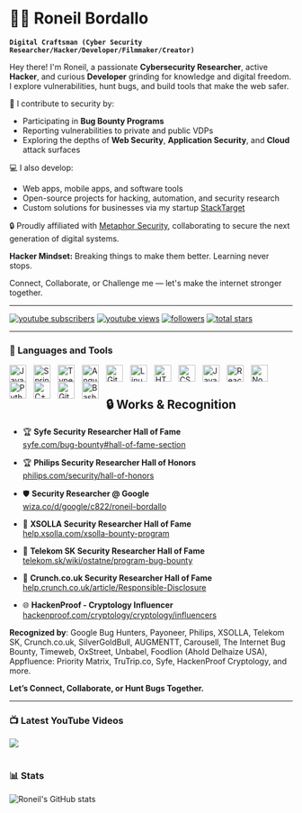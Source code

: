 # 🏄‍♂️ Roneil Bordallo

**`Digital Craftsman (Cyber Security Researcher/Hacker/Developer/Filmmaker/Creator)`**

Hey there! I'm Roneil, a passionate **Cybersecurity Researcher**, active **Hacker**, and curious **Developer** grinding for knowledge and digital freedom. I explore vulnerabilities, hunt bugs, and build tools that make the web safer.

🚀 I contribute to security by:
- Participating in **Bug Bounty Programs**
- Reporting vulnerabilities to private and public VDPs
- Exploring the depths of **Web Security**, **Application Security**, and **Cloud** attack surfaces

💻 I also develop:
- Web apps, mobile apps, and software tools
- Open-source projects for hacking, automation, and security research
- Custom solutions for businesses via my startup [StackTarget](https://stacktarget.com)

🔒 Proudly affiliated with [Metaphor Security](https://metaphorsec.com/), collaborating to secure the next generation of digital systems.

**Hacker Mindset:** Breaking things to make them better. Learning never stops.

Connect, Collaborate, or Challenge me — let's make the internet stronger together.

---

   <p align="left">
      <a href="https://www.youtube.com/roneilbordallo">
         <img alt="youtube subscribers" title="Subscribe to my YouTube channel" src="https://custom-icon-badges.demolab.com/youtube/channel/subscribers/UC2WHjPDvbE6O328n17ZGcfg?color=%23E05D44&label=SUBSCRIBE&logo=video&logoColor=white&style=for-the-badge&labelColor=CE4630"/></a> 
      <a href="https://www.youtube.com/c/roneilbordallo">
         <img alt="youtube views" title="YouTube views" src="https://custom-icon-badges.demolab.com/youtube/channel/views/UC2WHjPDvbE6O328n17ZGcfg?color=%23E1AD0E&logo=eye&logoColor=white&style=for-the-badge&labelColor=C79600"/></a> 
      <a href="https://github.com/ForrestKnight?tab=followers">
         <img alt="followers" title="Follow me on Github" src="https://custom-icon-badges.demolab.com/github/followers/ForrestKnight?color=236ad3&labelColor=1155ba&style=for-the-badge&logo=person-add&label=Follow&logoColor=white"/></a>
      <a href="https://github.com/ForrestKnight?tab=repositories&sort=stargazers">
         <img alt="total stars" title="Total stars on GitHub" src="https://custom-icon-badges.demolab.com/github/stars/ForrestKnight?color=55960c&style=for-the-badge&labelColor=488207&logo=star"/></a>
   </p>

---

### 🧰 Languages and Tools

<img align="left" alt="Java" width="30px" style="padding-right:10px;" src="https://cdn.jsdelivr.net/gh/devicons/devicon/icons/java/java-original.svg"/>
<img align="left" alt="Spring" width="30px" style="padding-right:10px;" src="https://cdn.jsdelivr.net/gh/devicons/devicon/icons/spring/spring-original.svg" />
<img align="left" alt="TypeScript" width="30px" style="padding-right:10px;" src="https://cdn.jsdelivr.net/gh/devicons/devicon/icons/typescript/typescript-plain.svg" />
<img align="left" alt="Angular" width="30px" style="padding-right:10px;" src="https://cdn.jsdelivr.net/gh/devicons/devicon/icons/angularjs/angularjs-plain.svg" />
<img align="left" alt="Git" width="30px" style="padding-right:10px;" src="https://cdn.jsdelivr.net/gh/devicons/devicon/icons/git/git-original.svg" />
<img align="left" alt="Linux" width="30px" style="padding-right:10px;" src="https://cdn.jsdelivr.net/gh/devicons/devicon/icons/linux/linux-original.svg" />
<img align="left" alt="HTML" width="30px" style="padding-right:10px;" src="https://cdn.jsdelivr.net/gh/devicons/devicon/icons/html5/html5-plain.svg" />
<img align="left" alt="CSS" width="30px" style="padding-right:10px;" src="https://cdn.jsdelivr.net/gh/devicons/devicon/icons/css3/css3-plain.svg" />
<img align="left" alt="JavaScript" width="30px" style="padding-right:10px;" src="https://cdn.jsdelivr.net/gh/devicons/devicon/icons/javascript/javascript-plain.svg" />
<img align="left" alt="React" width="30px" style="padding-right:10px;" src="https://cdn.jsdelivr.net/gh/devicons/devicon/icons/react/react-original.svg" />
<img align="left" alt="NodeJS" width="30px" style="padding-right:10px;" src="https://cdn.jsdelivr.net/gh/devicons/devicon/icons/nodejs/nodejs-original.svg" />
<img align="left" alt="Python" width="30px" style="padding-right:10px;" src="https://cdn.jsdelivr.net/gh/devicons/devicon/icons/python/python-plain.svg" />
<img align="left" alt="C++" width="30px" style="padding-right:10px;" src="https://cdn.jsdelivr.net/gh/devicons/devicon/icons/cplusplus/cplusplus-line.svg" />
<img align="left" alt="GitHub" width="30px" style="padding-right:10px;" src="https://cdn.jsdelivr.net/gh/devicons/devicon/icons/github/github-original.svg" />
<img align="left" alt="Bash" width="30px" style="padding-right:10px;" src="https://cdn.jsdelivr.net/gh/devicons/devicon/icons/bash/bash-original.svg" />
<br />

#
## 🔒 Works & Recognition

- 🏆 **Syfe Security Researcher Hall of Fame**  
  [syfe.com/bug-bounty#hall-of-fame-section](https://www.syfe.com/bug-bounty#hall-of-fame-section)

- 🏆 **Philips Security Researcher Hall of Honors**  
  [philips.com/security/hall-of-honors](https://www.philips.com/a-w/security/coordinated-vulnerability-disclosure/hall-of-honors.html#slide_#)

- 🛡️ **Security Researcher @ Google**  
  [wiza.co/d/google/c822/roneil-bordallo](https://wiza.co/d/google/c822/roneil-bordallo)

- 🏅 **XSOLLA Security Researcher Hall of Fame**  
  [help.xsolla.com/xsolla-bounty-program](https://help.xsolla.com/xsolla-bounty-program)

- 🏅 **Telekom SK Security Researcher Hall of Fame**  
  [telekom.sk/wiki/ostatne/program-bug-bounty](https://www.telekom.sk/wiki/ostatne/program-bug-bounty)

- 🏅 **Crunch.co.uk Security Researcher Hall of Fame**  
  [help.crunch.co.uk/article/Responsible-Disclosure](https://help.crunch.co.uk/s/article/Responsible-Disclosure)

- 🌐 **HackenProof - Cryptology Influencer**  
  [hackenproof.com/cryptology/cryptology/influencers](https://hackenproof.com/cryptology/cryptology/influencers)

**Recognized by**:
Google Bug Hunters, Payoneer, Philips, XSOLLA, Telekom SK, Crunch.co.uk, SilverGoldBull, AUGMENTT, Carousell, The Internet Bug Bounty, Timeweb, OxStreet, Unbabel, Foodlion (Ahold Delhaize USA), Appfluence: Priority Matrix, TruTrip.co, Syfe, HackenProof Cryptology, and more.

**Let’s Connect, Collaborate, or Hunt Bugs Together.**

---

### 📺 Latest YouTube Videos

<!-- BEGIN YOUTUBE-CARDS -->

<!-- END YOUTUBE-CARDS -->

[<img src="https://custom-icon-badges.demolab.com/badge/-Subscribe%20For%20More-red?style=for-the-badge&logo=video&logoColor=white"/>]([(https://www.youtube.com/@roneilbordallo))

#

### 📊 Stats

![Roneil's GitHub stats](https://github-readme-stats.vercel.app/api?username=roneilbordallo&show_icons=true&theme=gruvbox)

<!-- ![GitHub Streak](https://streak-stats.demolab.com?user=ForrestKnight&theme=gruvbox&border_radius=4.5) -->

#
<!--
<details>
 <summary><h3>👨‍💻 Roneil's Coding Journey</h3></summary>
   I started my coding journey as a naive computer science student with a passion to learn everything I could about this programming world - code, unix, linux, theory. And all the while, teaching myself iOS development with a dream to build my own app, but that soon got overshadowed by my desire to excel in Java. A desire that landed me a full-stack software engineering job upon graduation. However, I had another desire I had been pursuing throughout this time - YouTube content creation. I eventually ended up quitting my software engineering job to pursue YouTube full-time, and that has been my focus ever since. But there's something that's always bothered me about my journey - abandoning my dream of building my own app to pursue the safe route, a job. Now I've already taken the leap away from that safety net into this uncomfortable, unexplored world that it being a creator. And it worked out, but again, it became comfortable. It's easier to create a video than go out on a ledge and build my own product. I do have to eat, at the end of the day, but I think it's time. It's time to get uncomfortable again. I have a burning desire to get back on the horse, and fulfill that dream younger me had of building my own app, my own product. And in order to do that, I'll be implmementing a few measures to streamline my YouTube content to focus more time on fulfilling that dream - a dream that I'll be ready to tackle in 2023 due to the measure I'm putting in place now until the end of 2022. Don't wait up, because I'm coming.
-->
[website]: https://roneilbordallo.carrd.co
[youtube]: https://youtube.com/roneilbordallo
